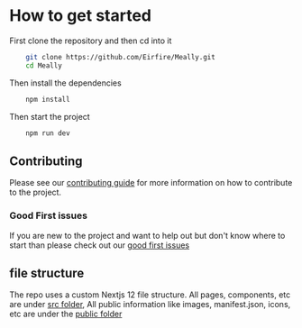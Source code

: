 # How to get started
First clone the repository and then cd into it
```bash
    git clone https://github.com/Eirfire/Meally.git
    cd Meally
```
Then install the dependencies
```bash
    npm install
```
Then start the project
```bash
    npm run dev
```
## Contributing
Please see our [contributing guide](./CONTRIBUTING.md) for more information on how to contribute to the project.

### Good First issues
If you are new to the project and want to help out but don't know where to start than please check out our [good first issues](https://github.com/Eirfire/Meally/issues?q=is%3Aopen+is%3Aissue+label%3A%22good+first+issue%22)


## file structure 
The repo uses a custom Nextjs 12 file structure. All pages, components, etc are under [src folder](./src/), All public information like images, manifest.json, icons, etc are under the [public folder](./public/)

